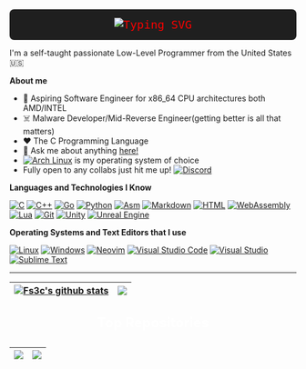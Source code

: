 <div style="display: flex; justify-content: center; align-items: center; background-color: #1f1f1f; padding: 15px 20px; border-radius: 8px;">
  <!-- Typing SVG -->
  <a href="https://git.io/typing-svg" style="color: #f70100; font-size: 20px; font-family: 'Fira Code', monospace; text-decoration: none;">
    <img src="https://readme-typing-svg.demolab.com?font=Fira+Code&duration=2000&pause=1000&color=F70100&width=435&lines=Hi%2C+im+fs3cs0ciety!+;Welcome+To+MalDevMedia!+;Hope+you+like+the+new+configs+..." alt="Typing SVG" />
  </a>
</div>

I'm a self-taught passionate Low-Level Programmer from the United States 🇺🇸

**About me**

- 💼 Aspiring Software Engineer for x86_64 CPU architectures both AMD/INTEL
- ☠️ Malware Developer/Mid-Reverse Engineer(getting better is all that matters)
- ❤️ The C Programming Language
- 💬 Ask me about anything [here!](https://github.com/fs3cs0ciety/fs3cs0ciety/issues)
- [![Arch Linux](https://img.shields.io/badge/Arch%20Linux-1793D1?logo=arch-linux&logoColor=fff)](#)  is my operating system of choice
- Fully open to any collabs just hit me up! [![Discord](https://img.shields.io/badge/Discord-%235865F2.svg?&logo=discord&logoColor=white)](https://discordapp.com/users/d3dsec.ko)

**Languages and Technologies I Know**

[![C](https://img.shields.io/badge/C-00599C?logo=c&logoColor=white)](https://www.learn-c.org/)
[![C++](https://img.shields.io/badge/C++-%2300599C.svg?logo=c%2B%2B&logoColor=white)](https://www.google.com/url?sa=t&source=web&rct=j&opi=89978449&url=https://leetcode.com/discuss/interview-question/3316931/C%252B%252B-Basic-and-Advance-Concepts-Questions-(For-Interview-Preparation)&ved=2ahUKEwj6re_PxYyLAxVyg4kEHd1jGagQFnoECBUQAQ&usg=AOvVaw1EuIQS2Hzn-ixLy8hOuD4E)
[![Go](https://img.shields.io/badge/Go-%2300ADD8.svg?&logo=go&logoColor=white)](https://go.dev/doc/)
[![Python](https://img.shields.io/badge/Python-3776AB?logo=python&logoColor=fff)](https://github.com/openlists/PythonResources)
[![Asm](https://img.shields.io/badge/-Assembly-000?&logo=assemblyscript)](https://www.nasm.us/xdoc/2.16.03/html/nasmdoc0.html)
[![Markdown](https://img.shields.io/badge/Markdown-%23000000.svg?logo=markdown&logoColor=white)](https://github.com/adam-p/markdown-here/wiki/markdown-cheatsheet)
[![HTML](https://img.shields.io/badge/HTML-%23E34F26.svg?logo=html5&logoColor=white)](#)
[![WebAssembly](https://img.shields.io/badge/WebAssembly-654FF0?logo=webassembly&logoColor=fff)](#)
[![Lua](https://img.shields.io/badge/Lua-%232C2D72.svg?logo=lua&logoColor=white)](https://www.lua.org/pil/1.html)
[![Git](https://img.shields.io/badge/Git-F05032?logo=git&logoColor=fff)](https://docs.github.com/en/get-started/start-your-journey/git-and-github-learning-resources)
[![Unity](https://img.shields.io/badge/Unity-%23000000.svg?logo=unity&logoColor=white)](https://unity.com/)
[![Unreal Engine](https://img.shields.io/badge/Unreal%20Engine-%23313131.svg?logo=unrealengine&logoColor=white)](https://www.unrealengine.com/en-US)

**Operating Systems and Text Editors that I use**

[![Linux](https://img.shields.io/badge/Linux-FCC624?logo=linux&logoColor=black)](https://github.com/torvalds/linux)
[![Windows](https://custom-icon-badges.demolab.com/badge/Windows-0078D6?logo=windows11&logoColor=white)](https://learn.microsoft.com/en-us/windows/)
[![Neovim](https://img.shields.io/badge/Neovim-57A143?logo=neovim&logoColor=fff)](https://nvchad.com/docs/quickstart/install/)
[![Visual Studio Code](https://custom-icon-badges.demolab.com/badge/Visual%20Studio%20Code-0078d7.svg?logo=vsc&logoColor=white)](https://visualstudio.microsoft.com/downloads/)
[![Visual Studio](https://custom-icon-badges.demolab.com/badge/Visual%20Studio-5C2D91.svg?&logo=visual-studio&logoColor=white)](https://visualstudio.microsoft.com/downloads/)
[![Sublime Text](https://img.shields.io/badge/Sublime%20Text-%23575757.svg?logo=sublime-text&logoColor=important)](https://www.sublimetext.com/download)


---

<!-- Stats Section with GitHub Stats Charts -->

| <a href="https://github.com/fs3cs0ciety"><img align="center" src="https://github-readme-stats.vercel.app/api?username=fs3cs0ciety&show_icons=true&include_all_commits=true&theme=dracula&hide_border=true" alt="Fs3c's github stats" /></a> | <a href="https://github.com/anuraghazra/github-readme-stats"><img align="center" src="https://github-readme-stats.vercel.app/api/top-langs/?username=fs3cs0ciety&layout=compact&theme=tokyonight&hide_border=true" /></a> |
| ------------- | ------------- |

<!-- Top Repositories Section -->
<p align="center" style="font-size: 24px; font-weight: bold; color: white; line-height: 1.6;">Top Repositories</p>

<!-- Repository Pins -->
<p align="center">
  
  | <a href="https://github.com/fs3cs0ciety/Rootkit"><img align="center" src="https://github-readme-stats.vercel.app/api/pin/?username=fs3cs0ciety&repo=Rootkit&show_owner=true&theme=tokyonight" /></a> | <a href="https://github.com/fs3cs0ciety/linux-rootkit"><img align="center" src="https://github-readme-stats.vercel.app/api/pin/?username=fs3cs0ciety&repo=linux-rootkit&show_owner=true&theme=tokyonight" /></a> |
  | ------------- | ------------- |
</p>

<br />


